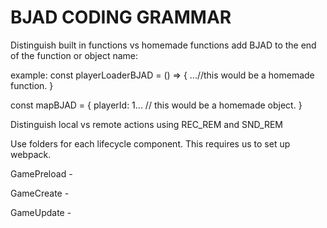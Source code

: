 # BJAD CODING GRAMMAR

Distinguish built in functions vs homemade functions add BJAD to the end of the function or object name:

example: const playerLoaderBJAD = () => {
  ...//this would be a homemade function.
}

const mapBJAD = {
  playerId: 1...
  // this would be a homemade object.
}

Distinguish local vs remote actions using REC_REM and SND_REM

Use folders for each lifecycle component. This requires us to set up webpack.

GamePreload -

GameCreate -

GameUpdate -
